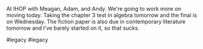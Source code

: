 At IHOP with Meagan, Adam, and Andy. We're going to work more on moving today. Taking the chapter 3 test in algebra tomorrow and the final is on Wednesday. The fiction paper is also due in contemporary literature tomorrow and I've barely started on it, so that sucks.

#legacy #legacy